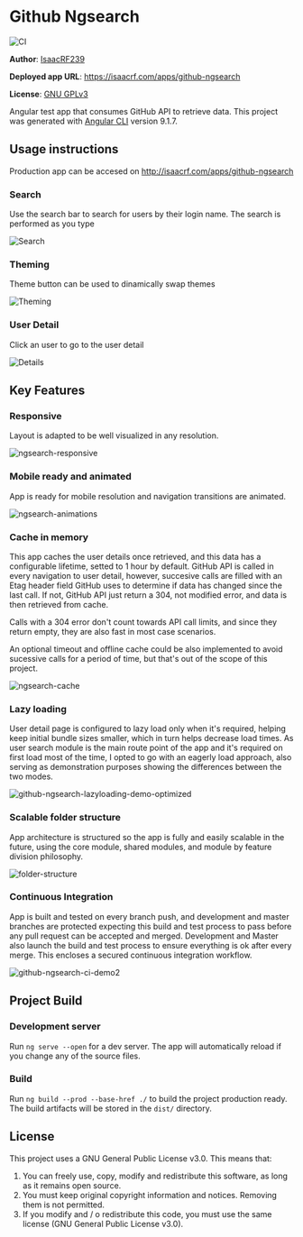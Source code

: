 # Github Ngsearch
![CI](https://github.com/IsaacRF/github-ngsearch/workflows/CI/badge.svg)

**Author**: [IsaacRF239](https://isaacrf.com/about)

**Deployed app URL**: https://isaacrf.com/apps/github-ngsearch

**License**: [GNU GPLv3](https://github.com/IsaacRF/github-ngsearch#license)

Angular test app that consumes GitHub API to retrieve data. This project was generated with [Angular CLI](https://github.com/angular/angular-cli) version 9.1.7.

## Usage instructions

Production app can be accesed on http://isaacrf.com/apps/github-ngsearch

### Search
Use the search bar to search for users by their login name. The search is performed as you type

![Search](https://user-images.githubusercontent.com/2803925/83993510-e6eea280-a953-11ea-9202-693eac95ffbf.gif)

### Theming
Theme button can be used to dinamically swap themes

![Theming](https://user-images.githubusercontent.com/2803925/83993507-e5bd7580-a953-11ea-80b2-799a2a032f42.gif)

### User Detail

Click an user to go to the user detail

![Details](https://user-images.githubusercontent.com/2803925/83993503-e3f3b200-a953-11ea-9e6b-630633d8624c.gif)

## Key Features

### Responsive

Layout is adapted to be well visualized in any resolution.

![ngsearch-responsive](https://user-images.githubusercontent.com/2803925/85222356-8717e300-b3ba-11ea-8a82-a7b81346fdef.gif)

### Mobile ready and animated

App is ready for mobile resolution and navigation transitions are animated.

![ngsearch-animations](https://user-images.githubusercontent.com/2803925/85222357-897a3d00-b3ba-11ea-813c-9e5beb702ceb.gif)

### Cache in memory

This app caches the user details once retrieved, and this data has a configurable lifetime, setted to 1 hour by default. GitHub API is called in every navigation to user detail, however, succesive calls are filled with an Etag header field GitHub uses to determine if data has changed since the last call. If not, GitHub API just return a 304, not modified error, and data is then retrieved from cache.

Calls with a 304 error don't count towards API call limits, and since they return empty, they are also fast in most case scenarios.

An optional timeout and offline cache could be also implemented to avoid sucessive calls for a period of time, but that's out of the scope of this project.

![ngsearch-cache](https://user-images.githubusercontent.com/2803925/85222358-8aab6a00-b3ba-11ea-9c29-90ffd3584e61.gif)

### Lazy loading

User detail page is configured to lazy load only when it's required, helping keep initial bundle sizes smaller, which in turn helps decrease load times. As user search module is the main route point of the app and it's required on first load most of the time, I opted to go with an eagerly load approach, also serving as demonstration purposes showing the differences between the two modes.

![github-ngsearch-lazyloading-demo-optimized](https://user-images.githubusercontent.com/2803925/86979863-a36d9b00-c182-11ea-926c-0e9d8650ca61.gif)

### Scalable folder structure

App architecture is structured so the app is fully and easily scalable in the future, using the core module, shared modules, and module by feature division philosophy.

![folder-structure](https://user-images.githubusercontent.com/2803925/86979873-a799b880-c182-11ea-99f9-c3d22c5708db.png)

### Continuous Integration

App is built and tested on every branch push, and development and master branches are protected expecting this build and test process to pass before any pull request can be accepted and merged. Development and Master also launch the build and test process to ensure everything is ok after every merge. This encloses a secured continuous integration workflow.

![github-ngsearch-ci-demo2](https://user-images.githubusercontent.com/2803925/87086096-5268b000-c231-11ea-88cd-f74b8c2e5ab5.gif)

## Project Build

### Development server

Run `ng serve --open` for a dev server. The app will automatically reload if you change any of the source files.

### Build

Run `ng build --prod --base-href ./` to build the project production ready. The build artifacts will be stored in the `dist/` directory.

## License
This project uses a GNU General Public License v3.0. This means that:

1. You can freely use, copy, modify and redistribute this software, as long as it remains open source.
2. You must keep original copyright information and notices. Removing them is not permitted.
3. If you modify and / o redistribute this code, you must use the same license (GNU General Public License v3.0).
